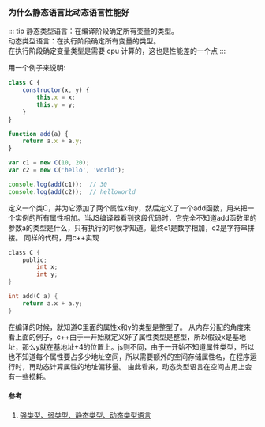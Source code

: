 ### 为什么静态语言比动态语言性能好

::: tip
静态类型语言：在编译阶段确定所有变量的类型。<br>
动态类型语言：在执行阶段确定所有变量的类型。<br>
在执行阶段确定变量类型是需要 cpu 计算的，这也是性能差的一个点
:::

用一个例子来说明:

```js
class C {
    constructor(x, y) {
        this.x = x;
        this.y = y;
    }
}

function add(a) {
    return a.x + a.y;
}

var c1 = new C(10, 20);
var c2 = new C('hello', 'world');

console.log(add(c1));  // 30
console.log(add(c2));  // helloworld
```
定义一个类C，并为它添加了两个属性x和y，然后定义了一个add函数，用来把一个实例的所有属性相加。当JS编译器看到这段代码时，它完全不知道add函数里的参数a的类型是什么，只有执行的时候才知道。最终c1是数字相加，c2是字符串拼接。
同样的代码，用c++实现

```c
class C {
    public;
        int x;
        int y;
}

int add(C a) {
    return a.x + a.y;
}
```

在编译的时候，就知道C里面的属性x和y的类型是整型了。
从内存分配的角度来看上面的例子，c++由于一开始就定义好了属性类型是整型，所以假设x是基地址，那么y就在基地址+4的位置上。js则不同，由于一开始不知道属性类型，所以也不知道每个属性要占多少地址空间，所以需要额外的空间存储属性名，在程序运行时，再动态计算属性的地址偏移量。
由此看来，动态类型语言在空间占用上会有一些损耗。

#### 参考
1. [强类型、弱类型、静态类型、动态类型语言](https://juejin.cn/post/6844903933463232519)
